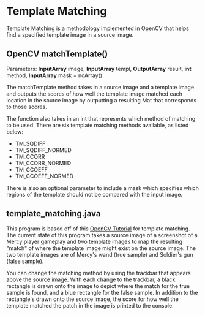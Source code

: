 # Template Matching

Template Matching is a methodology implemented in OpenCV that helps find a specified template 
image in a source image.

## OpenCV matchTemplate() 

Parameters:
**InputArray** 	 image,
**InputArray** 	 templ,
**OutputArray**  result,
**int** 	     method,
**InputArray** 	 mask = noArray() 

The matchTemplate method takes in a source image and a template image and outputs the scores of 
how well the template image matched each location in the source image by outputting a resulting 
Mat that corresponds to those scores. 

The function also takes in an int that represents which method of matching to be used. There 
are six template matching methods available, as listed below:
* TM_SQDIFF
* TM_SQDIFF_NORMED
* TM_CCORR
* TM_CCORR_NORMED
* TM_CCOEFF
* TM_CCOEFF_NORMED

There is also an optional parameter to include a mask which specifies which regions of the 
template should not be compared with the input image.

## template_matching.java

This program is based off of this [OpenCV Tutorial](https://docs.opencv.org/3.4/de/da9/tutorial_template_matching.html)
for template matching.
The current state of this program takes a source image of a screenshot of a Mercy player 
gameplay and two template images to map the resulting "match" of where the template image might 
exist on the source image.
The two template images are of Mercy's wand (true sample) and Soldier's gun (false sample).

You can change the matching method by using the trackbar that appears above the source image.
With each change to the trackbar, a black rectangle is drawn onto the image to depict where the 
match for the true sample is found, and a blue rectangle for the false sample. 
In addition to the rectangle's drawn onto the source image, the score for how well the template 
matched the patch in the image is printed to the console. 